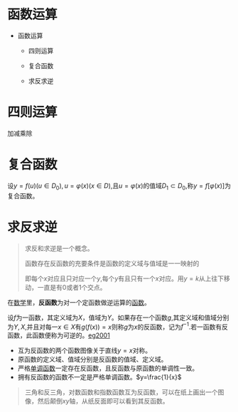 # 函数运算

- 函数运算

  - 四则运算

  - 复合函数

  - 求反求逆



# 四则运算

加减乘除





# 复合函数

设$y=f(u)(u \in D_0),u=\varphi(x)(x \in D)$,且$u= \varphi(x)$的值域$D_1 \subset D_0$,称$y=f[\varphi(x)]$为复合函数。





# 求反求逆

> 求反和求逆是一个概念。
>
> 函数存在反函数的充要条件是函数的定义域与值域是一一映射的
>
> 即每个$x$对应且只对应一个$y$,每个$y$有且只有一个$x$对应。用$y=k$从上往下移动，一直是有0或者1个交点。

在[数学](https://zh.wikipedia.org/wiki/數學)里，**反函数**为对一个定函数做逆运算的[函数](https://zh.wikipedia.org/wiki/函數)。

设$f$为一函数，其定义域为$X$，值域为$Y$。如果存在一个函数$g$,其定义域和值域分别为$Y,X$,并且对每一$x \in X$有$g(f(x))=x$则称$g$为$x$的反函数，记为$f^{-1}$.若一函数有反函数，此函数便称为可逆的。[eg2001](/page/3012.html#eg2001)

+ 互为反函数的两个函数图像关于直线$y=x$对称。
+ 原函数的定义域、值域分别是反函数的值域、定义域。
+ 严格[单调函数](https://zh.wikipedia.org/wiki/单调函数)一定存在反函数，且反函数与原函数的单调性一致。
+ 拥有反函数的函数不一定是严格单调函数。$y=\frac{1}{x}$

> 三角和反三角，对数函数和指数函数互为反函数，可以在纸上画出一个图像，然后颠倒$xy$轴，从纸反面即可以看到其反函数。





